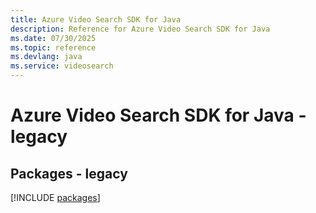 ```yaml
---
title: Azure Video Search SDK for Java
description: Reference for Azure Video Search SDK for Java
ms.date: 07/30/2025
ms.topic: reference
ms.devlang: java
ms.service: videosearch
---
```

# Azure Video Search SDK for Java - legacy
## Packages - legacy
[!INCLUDE [packages](video-search-index.md)]